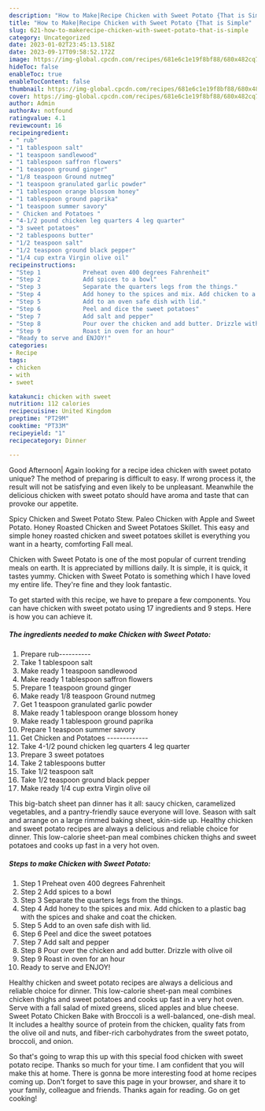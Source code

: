 ```yaml
---
description: "How to Make|Recipe Chicken with Sweet Potato {That is Simple"
title: "How to Make|Recipe Chicken with Sweet Potato {That is Simple"
slug: 621-how-to-makerecipe-chicken-with-sweet-potato-that-is-simple
category: Uncategorized
date: 2023-01-02T23:45:13.518Z
date: 2023-09-17T09:58:52.172Z
image: https://img-global.cpcdn.com/recipes/681e6c1e19f8bf88/680x482cq70/chicken-with-sweet-potato-recipe-main-photo.jpg
hideToc: false
enableToc: true
enableTocContent: false
thumbnail: https://img-global.cpcdn.com/recipes/681e6c1e19f8bf88/680x482cq70/chicken-with-sweet-potato-recipe-main-photo.jpg
cover: https://img-global.cpcdn.com/recipes/681e6c1e19f8bf88/680x482cq70/chicken-with-sweet-potato-recipe-main-photo.jpg
author: Admin
authorAv: notfound
ratingvalue: 4.1
reviewcount: 16
recipeingredient:
- " rub"
- "1 tablespoon salt"
- "1 teaspoon sandlewood"
- "1 tablespoon saffron flowers"
- "1 teaspoon ground ginger"
- "1/8 teaspoon Ground nutmeg"
- "1 teaspoon granulated garlic powder"
- "1 tablespoon orange blossom honey"
- "1 tablespoon ground paprika"
- "1 teaspoon summer savory"
- " Chicken and Potatoes "
- "4-1/2 pound chicken leg quarters 4 leg quarter"
- "3 sweet potatoes"
- "2 tablespoons butter"
- "1/2 teaspoon salt"
- "1/2 teaspoon ground black pepper"
- "1/4 cup extra Virgin olive oil"
recipeinstructions:
- "Step 1            Preheat oven 400 degrees Fahrenheit"
- "Step 2            Add spices to a bowl"
- "Step 3            Separate the quarters legs from the things."
- "Step 4            Add honey to the spices and mix. Add chicken to a plastic bag with the spices and shake and coat the chicken."
- "Step 5            Add to an oven safe dish with lid."
- "Step 6            Peel and dice the sweet potatoes"
- "Step 7            Add salt and pepper"
- "Step 8            Pour over the chicken and add butter. Drizzle with olive oil"
- "Step 9            Roast in oven for an hour"
- "Ready to serve and ENJOY!"
categories:
- Recipe
tags:
- chicken
- with
- sweet

katakunci: chicken with sweet 
nutrition: 112 calories
recipecuisine: United Kingdom
preptime: "PT29M"
cooktime: "PT33M"
recipeyield: "1"
recipecategory: Dinner

---
```



Good Afternoon| Again looking for a recipe idea chicken with sweet potato unique? The method of preparing is difficult to easy. If wrong process it, the result will not be satisfying and even likely to be unpleasant. Meanwhile the delicious chicken with sweet potato should have aroma and taste that can provoke our appetite.





Spicy Chicken and Sweet Potato Stew. Paleo Chicken with Apple and Sweet Potato. Honey Roasted Chicken and Sweet Potatoes Skillet. This easy and simple honey roasted chicken and sweet potatoes skillet is everything you want in a hearty, comforting Fall meal.

Chicken with Sweet Potato is one of the most popular of current trending meals on earth. It is appreciated by millions daily. It is simple, it is quick, it tastes yummy. Chicken with Sweet Potato is something which I have loved my entire life. They're fine and they look fantastic.


To get started with this recipe, we have to prepare a few components. You can have chicken with sweet potato using 17 ingredients and 9 steps. Here is how you can achieve it.

<!--inarticleads1-->

##### The ingredients needed to make Chicken with Sweet Potato:

1. Prepare  rub----------
1. Take 1 tablespoon salt
1. Make ready 1 teaspoon sandlewood
1. Make ready 1 tablespoon saffron flowers
1. Prepare 1 teaspoon ground ginger
1. Make ready 1/8 teaspoon Ground nutmeg
1. Get 1 teaspoon granulated garlic powder
1. Make ready 1 tablespoon orange blossom honey
1. Make ready 1 tablespoon ground paprika
1. Prepare 1 teaspoon summer savory
1. Get  Chicken and Potatoes -------------
1. Take 4-1/2 pound chicken leg quarters 4 leg quarter
1. Prepare 3 sweet potatoes
1. Take 2 tablespoons butter
1. Take 1/2 teaspoon salt
1. Take 1/2 teaspoon ground black pepper
1. Make ready 1/4 cup extra Virgin olive oil


This big-batch sheet pan dinner has it all: saucy chicken, caramelized vegetables, and a pantry-friendly sauce everyone will love. Season with salt and arrange on a large rimmed baking sheet, skin-side up. Healthy chicken and sweet potato recipes are always a delicious and reliable choice for dinner. This low-calorie sheet-pan meal combines chicken thighs and sweet potatoes and cooks up fast in a very hot oven. 

<!--inarticleads2-->

##### Steps to make Chicken with Sweet Potato:

1. Step 1            Preheat oven 400 degrees Fahrenheit
1. Step 2            Add spices to a bowl
1. Step 3            Separate the quarters legs from the things.
1. Step 4            Add honey to the spices and mix. Add chicken to a plastic bag with the spices and shake and coat the chicken.
1. Step 5            Add to an oven safe dish with lid.
1. Step 6            Peel and dice the sweet potatoes
1. Step 7            Add salt and pepper
1. Step 8            Pour over the chicken and add butter. Drizzle with olive oil
1. Step 9            Roast in oven for an hour
1. Ready to serve and ENJOY!

Healthy chicken and sweet potato recipes are always a delicious and reliable choice for dinner. This low-calorie sheet-pan meal combines chicken thighs and sweet potatoes and cooks up fast in a very hot oven. Serve with a fall salad of mixed greens, sliced apples and blue cheese. Sweet Potato Chicken Bake with Broccoli is a well-balanced, one-dish meal. It includes a healthy source of protein from the chicken, quality fats from the olive oil and nuts, and fiber-rich carbohydrates from the sweet potato, broccoli, and onion. 

So that's going to wrap this up with this special food chicken with sweet potato recipe. Thanks so much for your time. I am confident that you will make this at home. There is gonna be more interesting food at home recipes coming up. Don't forget to save this page in your browser, and share it to your family, colleague and friends. Thanks again for reading. Go on get cooking!
